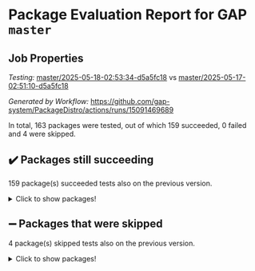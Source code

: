 # Package Evaluation Report for GAP `master`

## Job Properties

*Testing:* [master/2025-05-18-02:53:34-d5a5fc18](https://github.com/gap-system/PackageDistro/blob/data/reports/master/2025-05-18-02:53:34-d5a5fc18) vs [master/2025-05-17-02:51:10-d5a5fc18](https://github.com/gap-system/PackageDistro/blob/data/reports/master/2025-05-17-02:51:10-d5a5fc18)

*Generated by Workflow:* https://github.com/gap-system/PackageDistro/actions/runs/15091469689

In total, 163 packages were tested, out of which 159 succeeded, 0 failed and 4 were skipped.

## :heavy_check_mark: Packages still succeeding

159 package(s) succeeded tests also on the previous version.
<details><summary>Click to show packages!</summary>

- 4ti2interface 2024.11-01 [(success)](https://github.com/gap-system/PackageDistro/actions/runs/15091469689/job/42420702162)
- ace 5.7.0 [(success)](https://github.com/gap-system/PackageDistro/actions/runs/15091469689/job/42420702295)
- aclib 1.3.2 [(success)](https://github.com/gap-system/PackageDistro/actions/runs/15091469689/job/42420702431)
- agt 0.3.1 [(success)](https://github.com/gap-system/PackageDistro/actions/runs/15091469689/job/42420702560)
- alco 1.1.1 [(success)](https://github.com/gap-system/PackageDistro/actions/runs/15091469689/job/42420702686)
- alnuth 3.2.1 [(success)](https://github.com/gap-system/PackageDistro/actions/runs/15091469689/job/42420702819)
- anupq 3.3.1 [(success)](https://github.com/gap-system/PackageDistro/actions/runs/15091469689/job/42420702967)
- atlasrep 2.1.9 [(success)](https://github.com/gap-system/PackageDistro/actions/runs/15091469689/job/42420703071)
- autodoc 2025.05.09 [(success)](https://github.com/gap-system/PackageDistro/actions/runs/15091469689/job/42420706066)
- automata 1.16 [(success)](https://github.com/gap-system/PackageDistro/actions/runs/15091469689/job/42420706476)
- automgrp 1.3.3 [(success)](https://github.com/gap-system/PackageDistro/actions/runs/15091469689/job/42420706704)
- autpgrp 1.11.1 [(success)](https://github.com/gap-system/PackageDistro/actions/runs/15091469689/job/42420708286)
- cap 2025.04-04 [(success)](https://github.com/gap-system/PackageDistro/actions/runs/15091469689/job/42420708956)
- caratinterface 2.3.7 [(success)](https://github.com/gap-system/PackageDistro/actions/runs/15091469689/job/42420709172)
- cddinterface 2024.09.02 [(success)](https://github.com/gap-system/PackageDistro/actions/runs/15091469689/job/42420709251)
- circle 1.6.6 [(success)](https://github.com/gap-system/PackageDistro/actions/runs/15091469689/job/42420709342)
- classicpres 1.22 [(success)](https://github.com/gap-system/PackageDistro/actions/runs/15091469689/job/42420709441)
- cohomolo 1.6.11 [(success)](https://github.com/gap-system/PackageDistro/actions/runs/15091469689/job/42420709525)
- congruence 1.2.7 [(success)](https://github.com/gap-system/PackageDistro/actions/runs/15091469689/job/42420709633)
- corefreesub 0.6 [(success)](https://github.com/gap-system/PackageDistro/actions/runs/15091469689/job/42420709724)
- corelg 1.57 [(success)](https://github.com/gap-system/PackageDistro/actions/runs/15091469689/job/42420709802)
- crime 1.6 [(success)](https://github.com/gap-system/PackageDistro/actions/runs/15091469689/job/42420709879)
- crisp 1.4.6 [(success)](https://github.com/gap-system/PackageDistro/actions/runs/15091469689/job/42420710004)
- crypting 0.10.5 [(success)](https://github.com/gap-system/PackageDistro/actions/runs/15091469689/job/42420710068)
- cryst 4.1.27 [(success)](https://github.com/gap-system/PackageDistro/actions/runs/15091469689/job/42420710133)
- crystcat 1.1.10 [(success)](https://github.com/gap-system/PackageDistro/actions/runs/15091469689/job/42420710212)
- ctbllib 1.3.9 [(success)](https://github.com/gap-system/PackageDistro/actions/runs/15091469689/job/42420710277)
- cubefree 1.20 [(success)](https://github.com/gap-system/PackageDistro/actions/runs/15091469689/job/42420710352)
- curlinterface 2.4.0 [(success)](https://github.com/gap-system/PackageDistro/actions/runs/15091469689/job/42420710450)
- cvec 2.8.3 [(success)](https://github.com/gap-system/PackageDistro/actions/runs/15091469689/job/42420710574)
- datastructures 0.3.1 [(success)](https://github.com/gap-system/PackageDistro/actions/runs/15091469689/job/42420710682)
- deepthought 1.0.8 [(success)](https://github.com/gap-system/PackageDistro/actions/runs/15091469689/job/42420710777)
- design 1.8.2 [(success)](https://github.com/gap-system/PackageDistro/actions/runs/15091469689/job/42420710884)
- difsets 2.3.1 [(success)](https://github.com/gap-system/PackageDistro/actions/runs/15091469689/job/42420711025)
- digraphs 1.10.0 [(success)](https://github.com/gap-system/PackageDistro/actions/runs/15091469689/job/42420711098)
- edim 1.3.8 [(success)](https://github.com/gap-system/PackageDistro/actions/runs/15091469689/job/42420711188)
- example 4.4.0 [(success)](https://github.com/gap-system/PackageDistro/actions/runs/15091469689/job/42420711272)
- examplesforhomalg 2023.10-01 [(success)](https://github.com/gap-system/PackageDistro/actions/runs/15091469689/job/42420711354)
- factint 1.6.3 [(success)](https://github.com/gap-system/PackageDistro/actions/runs/15091469689/job/42420711445)
- ferret 1.0.14 [(success)](https://github.com/gap-system/PackageDistro/actions/runs/15091469689/job/42420711533)
- fga 1.5.0 [(success)](https://github.com/gap-system/PackageDistro/actions/runs/15091469689/job/42420711633)
- fining 1.5.6 [(success)](https://github.com/gap-system/PackageDistro/actions/runs/15091469689/job/42420711729)
- float 1.0.7 [(success)](https://github.com/gap-system/PackageDistro/actions/runs/15091469689/job/42420711819)
- format 1.4.4 [(success)](https://github.com/gap-system/PackageDistro/actions/runs/15091469689/job/42420711882)
- forms 1.2.13 [(success)](https://github.com/gap-system/PackageDistro/actions/runs/15091469689/job/42420712036)
- fplsa 1.2.6 [(success)](https://github.com/gap-system/PackageDistro/actions/runs/15091469689/job/42420712116)
- fr 2.4.13 [(success)](https://github.com/gap-system/PackageDistro/actions/runs/15091469689/job/42420712185)
- francy 2.0.3 [(success)](https://github.com/gap-system/PackageDistro/actions/runs/15091469689/job/42420712238)
- fwtree 1.3 [(success)](https://github.com/gap-system/PackageDistro/actions/runs/15091469689/job/42420712302)
- gapdoc 1.6.7 [(success)](https://github.com/gap-system/PackageDistro/actions/runs/15091469689/job/42420712476)
- gauss 2024.11-01 [(success)](https://github.com/gap-system/PackageDistro/actions/runs/15091469689/job/42420712564)
- gaussforhomalg 2024.08-01 [(success)](https://github.com/gap-system/PackageDistro/actions/runs/15091469689/job/42420712641)
- gbnp 1.1.0 [(success)](https://github.com/gap-system/PackageDistro/actions/runs/15091469689/job/42420712721)
- generalizedmorphismsforcap 2025.02-01 [(success)](https://github.com/gap-system/PackageDistro/actions/runs/15091469689/job/42420712788)
- genss 1.6.9 [(success)](https://github.com/gap-system/PackageDistro/actions/runs/15091469689/job/42420712857)
- gradedmodules 2024.12-01 [(success)](https://github.com/gap-system/PackageDistro/actions/runs/15091469689/job/42420712957)
- gradedringforhomalg 2024.07-01 [(success)](https://github.com/gap-system/PackageDistro/actions/runs/15091469689/job/42420713009)
- grape 4.9.2 [(success)](https://github.com/gap-system/PackageDistro/actions/runs/15091469689/job/42420713143)
- groupoids 1.76 [(success)](https://github.com/gap-system/PackageDistro/actions/runs/15091469689/job/42420713222)
- grpconst 2.6.5 [(success)](https://github.com/gap-system/PackageDistro/actions/runs/15091469689/job/42420713293)
- guarana 0.96.3 [(success)](https://github.com/gap-system/PackageDistro/actions/runs/15091469689/job/42420713374)
- guava 3.20 [(success)](https://github.com/gap-system/PackageDistro/actions/runs/15091469689/job/42420713452)
- hap 1.66 [(success)](https://github.com/gap-system/PackageDistro/actions/runs/15091469689/job/42420713536)
- hapcryst 0.1.15 [(success)](https://github.com/gap-system/PackageDistro/actions/runs/15091469689/job/42420713620)
- hecke 1.5.4 [(success)](https://github.com/gap-system/PackageDistro/actions/runs/15091469689/job/42420713716)
- help 4.0 [(success)](https://github.com/gap-system/PackageDistro/actions/runs/15091469689/job/42420713823)
- homalg 2024.01-01 [(success)](https://github.com/gap-system/PackageDistro/actions/runs/15091469689/job/42420713914)
- homalgtocas 2023.11-01 [(success)](https://github.com/gap-system/PackageDistro/actions/runs/15091469689/job/42420714052)
- ibnp 0.15 [(success)](https://github.com/gap-system/PackageDistro/actions/runs/15091469689/job/42420714163)
- idrel 2.48 [(success)](https://github.com/gap-system/PackageDistro/actions/runs/15091469689/job/42420714267)
- images 1.3.3 [(success)](https://github.com/gap-system/PackageDistro/actions/runs/15091469689/job/42420714352)
- intpic 0.4.0 [(success)](https://github.com/gap-system/PackageDistro/actions/runs/15091469689/job/42420714440)
- io 4.9.1 [(success)](https://github.com/gap-system/PackageDistro/actions/runs/15091469689/job/42420714544)
- io_forhomalg 2023.02-04 [(success)](https://github.com/gap-system/PackageDistro/actions/runs/15091469689/job/42420714659)
- irredsol 1.4.4 [(success)](https://github.com/gap-system/PackageDistro/actions/runs/15091469689/job/42420714786)
- json 2.2.2 [(success)](https://github.com/gap-system/PackageDistro/actions/runs/15091469689/job/42420714876)
- jupyterkernel 1.5.1 [(success)](https://github.com/gap-system/PackageDistro/actions/runs/15091469689/job/42420715052)
- jupyterviz 1.5.6 [(success)](https://github.com/gap-system/PackageDistro/actions/runs/15091469689/job/42420715206)
- kan 1.37 [(success)](https://github.com/gap-system/PackageDistro/actions/runs/15091469689/job/42420715596)
- kbmag 1.5.11 [(success)](https://github.com/gap-system/PackageDistro/actions/runs/15091469689/job/42420715742)
- laguna 3.9.7 [(success)](https://github.com/gap-system/PackageDistro/actions/runs/15091469689/job/42420715894)
- liealgdb 2.2.1 [(success)](https://github.com/gap-system/PackageDistro/actions/runs/15091469689/job/42420716013)
- liepring 2.9.1 [(success)](https://github.com/gap-system/PackageDistro/actions/runs/15091469689/job/42420716117)
- liering 2.4.2 [(success)](https://github.com/gap-system/PackageDistro/actions/runs/15091469689/job/42420716269)
- linearalgebraforcap 2025.05-01 [(success)](https://github.com/gap-system/PackageDistro/actions/runs/15091469689/job/42420716402)
- lins 0.9 [(success)](https://github.com/gap-system/PackageDistro/actions/runs/15091469689/job/42420716495)
- localizeringforhomalg 2023.10-01 [(success)](https://github.com/gap-system/PackageDistro/actions/runs/15091469689/job/42420716594)
- loops 3.4.4 [(success)](https://github.com/gap-system/PackageDistro/actions/runs/15091469689/job/42420716715)
- lpres 1.1.1 [(success)](https://github.com/gap-system/PackageDistro/actions/runs/15091469689/job/42420716823)
- majoranaalgebras 1.5.2 [(success)](https://github.com/gap-system/PackageDistro/actions/runs/15091469689/job/42420716948)
- mapclass 1.4.6 [(success)](https://github.com/gap-system/PackageDistro/actions/runs/15091469689/job/42420717073)
- matgrp 0.71 [(success)](https://github.com/gap-system/PackageDistro/actions/runs/15091469689/job/42420717224)
- matricesforhomalg 2024.11-02 [(success)](https://github.com/gap-system/PackageDistro/actions/runs/15091469689/job/42420717364)
- modisom 3.0.0 [(success)](https://github.com/gap-system/PackageDistro/actions/runs/15091469689/job/42420717508)
- modulepresentationsforcap 2024.09-02 [(success)](https://github.com/gap-system/PackageDistro/actions/runs/15091469689/job/42420717647)
- modules 2024.12-01 [(success)](https://github.com/gap-system/PackageDistro/actions/runs/15091469689/job/42420717785)
- monoidalcategories 2025.03-02 [(success)](https://github.com/gap-system/PackageDistro/actions/runs/15091469689/job/42420717960)
- nconvex 2024.12-01 [(success)](https://github.com/gap-system/PackageDistro/actions/runs/15091469689/job/42420718131)
- nilmat 1.4.2 [(success)](https://github.com/gap-system/PackageDistro/actions/runs/15091469689/job/42420718296)
- nock 1.5 [(success)](https://github.com/gap-system/PackageDistro/actions/runs/15091469689/job/42420718464)
- normalizinterface 1.4.0 [(success)](https://github.com/gap-system/PackageDistro/actions/runs/15091469689/job/42420718585)
- nq 2.5.11 [(success)](https://github.com/gap-system/PackageDistro/actions/runs/15091469689/job/42420718750)
- numericalsgps 1.4.0 [(success)](https://github.com/gap-system/PackageDistro/actions/runs/15091469689/job/42420718920)
- openmath 11.5.3 [(success)](https://github.com/gap-system/PackageDistro/actions/runs/15091469689/job/42420719057)
- orb 5.0.0 [(success)](https://github.com/gap-system/PackageDistro/actions/runs/15091469689/job/42420719234)
- packagemanager 1.6.3 [(success)](https://github.com/gap-system/PackageDistro/actions/runs/15091469689/job/42420719381)
- patternclass 2.4.5 [(success)](https://github.com/gap-system/PackageDistro/actions/runs/15091469689/job/42420719544)
- permut 2.0.5 [(success)](https://github.com/gap-system/PackageDistro/actions/runs/15091469689/job/42420719689)
- polenta 1.3.11 [(success)](https://github.com/gap-system/PackageDistro/actions/runs/15091469689/job/42420719838)
- polymaking 0.8.7 [(success)](https://github.com/gap-system/PackageDistro/actions/runs/15091469689/job/42420720009)
- primgrp 3.4.4 [(success)](https://github.com/gap-system/PackageDistro/actions/runs/15091469689/job/42420720159)
- profiling 2.6.0 [(success)](https://github.com/gap-system/PackageDistro/actions/runs/15091469689/job/42420720304)
- qdistrnd 0.9.5 [(success)](https://github.com/gap-system/PackageDistro/actions/runs/15091469689/job/42420720444)
- qpa 1.35 [(success)](https://github.com/gap-system/PackageDistro/actions/runs/15091469689/job/42420720625)
- quagroup 1.8.4 [(success)](https://github.com/gap-system/PackageDistro/actions/runs/15091469689/job/42420720776)
- radiroot 2.9 [(success)](https://github.com/gap-system/PackageDistro/actions/runs/15091469689/job/42420720951)
- rcwa 4.7.1 [(success)](https://github.com/gap-system/PackageDistro/actions/runs/15091469689/job/42420721142)
- rds 1.8 [(success)](https://github.com/gap-system/PackageDistro/actions/runs/15091469689/job/42420721277)
- recog 1.4.4 [(success)](https://github.com/gap-system/PackageDistro/actions/runs/15091469689/job/42420721435)
- repndecomp 1.3.0 [(success)](https://github.com/gap-system/PackageDistro/actions/runs/15091469689/job/42420721623)
- repsn 3.1.2 [(success)](https://github.com/gap-system/PackageDistro/actions/runs/15091469689/job/42420721772)
- resclasses 4.7.3 [(success)](https://github.com/gap-system/PackageDistro/actions/runs/15091469689/job/42420721909)
- ringsforhomalg 2024.11-02 [(success)](https://github.com/gap-system/PackageDistro/actions/runs/15091469689/job/42420722095)
- sco 2023.08-01 [(success)](https://github.com/gap-system/PackageDistro/actions/runs/15091469689/job/42420722192)
- scscp 2.4.3 [(success)](https://github.com/gap-system/PackageDistro/actions/runs/15091469689/job/42420722280)
- semigroups 5.5.0 [(success)](https://github.com/gap-system/PackageDistro/actions/runs/15091469689/job/42420722344)
- sglppow 2.4 [(success)](https://github.com/gap-system/PackageDistro/actions/runs/15091469689/job/42420722403)
- sgpviz 0.999.6 [(success)](https://github.com/gap-system/PackageDistro/actions/runs/15091469689/job/42420722481)
- simpcomp 2.1.14 [(success)](https://github.com/gap-system/PackageDistro/actions/runs/15091469689/job/42420722542)
- singular 2024.06.03 [(success)](https://github.com/gap-system/PackageDistro/actions/runs/15091469689/job/42420722605)
- sl2reps 1.1 [(success)](https://github.com/gap-system/PackageDistro/actions/runs/15091469689/job/42420722685)
- sla 1.6.2 [(success)](https://github.com/gap-system/PackageDistro/actions/runs/15091469689/job/42420722768)
- smallantimagmas 0.4.1 [(success)](https://github.com/gap-system/PackageDistro/actions/runs/15091469689/job/42420722848)
- smallgrp 1.5.4 [(success)](https://github.com/gap-system/PackageDistro/actions/runs/15091469689/job/42420722961)
- smallsemi 0.7.2 [(success)](https://github.com/gap-system/PackageDistro/actions/runs/15091469689/job/42420723048)
- sonata 2.9.6 [(success)](https://github.com/gap-system/PackageDistro/actions/runs/15091469689/job/42420723159)
- sophus 1.27 [(success)](https://github.com/gap-system/PackageDistro/actions/runs/15091469689/job/42420723230)
- sotgrps 1.3 [(success)](https://github.com/gap-system/PackageDistro/actions/runs/15091469689/job/42420723312)
- spinsym 1.5.2 [(success)](https://github.com/gap-system/PackageDistro/actions/runs/15091469689/job/42420723397)
- standardff 1.0 [(success)](https://github.com/gap-system/PackageDistro/actions/runs/15091469689/job/42420723466)
- symbcompcc 1.3.2 [(success)](https://github.com/gap-system/PackageDistro/actions/runs/15091469689/job/42420723587)
- thelma 1.3 [(success)](https://github.com/gap-system/PackageDistro/actions/runs/15091469689/job/42420723690)
- tomlib 1.2.11 [(success)](https://github.com/gap-system/PackageDistro/actions/runs/15091469689/job/42420723769)
- toolsforhomalg 2025.05-01 [(success)](https://github.com/gap-system/PackageDistro/actions/runs/15091469689/job/42420723884)
- toric 1.9.6 [(success)](https://github.com/gap-system/PackageDistro/actions/runs/15091469689/job/42420723981)
- transgrp 3.6.5 [(success)](https://github.com/gap-system/PackageDistro/actions/runs/15091469689/job/42420724065)
- typeset 1.2.2 [(success)](https://github.com/gap-system/PackageDistro/actions/runs/15091469689/job/42420724336)
- ugaly 4.1.3 [(success)](https://github.com/gap-system/PackageDistro/actions/runs/15091469689/job/42420724434)
- unipot 1.6 [(success)](https://github.com/gap-system/PackageDistro/actions/runs/15091469689/job/42420724529)
- unitlib 4.2.0 [(success)](https://github.com/gap-system/PackageDistro/actions/runs/15091469689/job/42420724644)
- utils 0.89 [(success)](https://github.com/gap-system/PackageDistro/actions/runs/15091469689/job/42420724767)
- uuid 0.7 [(success)](https://github.com/gap-system/PackageDistro/actions/runs/15091469689/job/42420724878)
- walrus 0.9991 [(success)](https://github.com/gap-system/PackageDistro/actions/runs/15091469689/job/42420724962)
- wedderga 4.10.5 [(success)](https://github.com/gap-system/PackageDistro/actions/runs/15091469689/job/42420725070)
- wpe 0.8 [(success)](https://github.com/gap-system/PackageDistro/actions/runs/15091469689/job/42420725147)
- xmod 2.93 [(success)](https://github.com/gap-system/PackageDistro/actions/runs/15091469689/job/42420725210)
- xmodalg 1.32 [(success)](https://github.com/gap-system/PackageDistro/actions/runs/15091469689/job/42420725290)
- yangbaxter 0.10.6 [(success)](https://github.com/gap-system/PackageDistro/actions/runs/15091469689/job/42420725406)
- zeromqinterface 0.16 [(success)](https://github.com/gap-system/PackageDistro/actions/runs/15091469689/job/42420725494)
</details>

## :heavy_minus_sign: Packages that were skipped

4 package(s) skipped tests also on the previous version.
<details><summary>Click to show packages!</summary>

- browse 1.8.21 [(skipped)](https://github.com/gap-system/PackageDistro/actions/runs/15091469689/job/42420551978)
- itc 1.5.1 [(skipped)](https://github.com/gap-system/PackageDistro/actions/runs/15091469689/job/42420551978)
- polycyclic 2.16 [(skipped)](https://github.com/gap-system/PackageDistro/actions/runs/15091469689/job/42420551978)
- xgap 4.32 [(skipped)](https://github.com/gap-system/PackageDistro/actions/runs/15091469689/job/42420551978)
</details>

